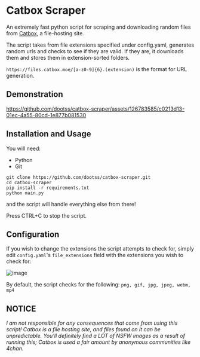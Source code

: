 # Catbox Scraper

An extremely fast python script for scraping and downloading random files from [Catbox](https://catbox.moe), a file-hosting site.

The script takes from file extensions specified under config.yaml, generates random urls and checks to see if they are valid. If they are, it downloads them and stores them in extension-sorted folders.

`https://files.catbox.moe/[a-z0-9]{6}.(extension)` is the format for URL generation.

## Demonstration
https://github.com/dootss/catbox-scraper/assets/126783585/c0213d13-01ec-4a55-80cd-1e877b081530

## Installation and Usage
You will need:
- Python
- Git
```
git clone https://github.com/dootss/catbox-scraper.git
cd catbox-scraper
pip install -r requirements.txt
python main.py
```
and the script will handle everything else from there!

Press CTRL+C to stop the script.

## Configuration
If you wish to change the extensions the script attempts to check for, simply edit `config.yaml`'s `file_extensions` field with the extensions you wish to check for:

![image](https://github.com/dootss/catbox-scraper/assets/126783585/726ebad4-9fa9-4807-bafe-28f3867c6949)

By default, the script checks for the following: `png, gif, jpg, jpeg, webm, mp4`

## NOTICE
*I am not responsible for any consequences that come from using this script! Catbox is a file hosting site, and files found on it can be unpredictable. You'll definitely find a LOT of NSFW images as a result of running this; Catbox is used a fair amount by anonymous communities like 4chan.*


